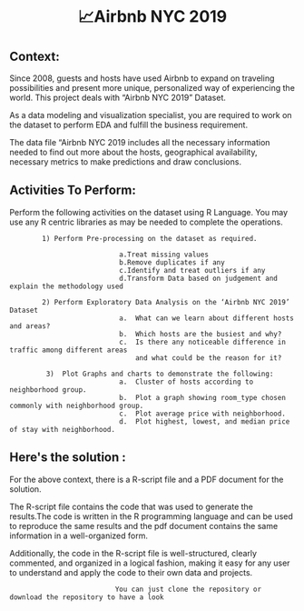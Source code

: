 <h1 align="center"> 📈Airbnb NYC 2019</h1>
 

## Context:

Since 2008, guests and hosts have used Airbnb to expand on traveling possibilities and present more unique, personalized way of experiencing the world. This project deals with “Airbnb NYC 2019” Dataset.

As a data modeling and visualization specialist, you are required to work on the dataset to perform EDA and fulfill the business requirement.

The data file “Airbnb NYC 2019 includes all the necessary information needed to find out more about the hosts, geographical availability, necessary metrics to make predictions and draw conclusions.

## Activities To Perform:


Perform the following activities on the dataset using R Language. You may use any
R centric libraries as may be needed to complete the operations.

```
        1) Perform Pre-processing on the dataset as required.

                           a.Treat missing values
                           b.Remove duplicates if any
                           c.Identify and treat outliers if any
                           d.Transform Data based on judgement and explain the methodology used
```

```
        2) Perform Exploratory Data Analysis on the ‘Airbnb NYC 2019’ Dataset 
                           a.  What can we learn about different hosts and areas?
                           b.  Which hosts are the busiest and why?
                           c.  Is there any noticeable difference in traffic among different areas
                               and what could be the reason for it?
```

```
         3)  Plot Graphs and charts to demonstrate the following:
                           a.  Cluster of hosts according to neighborhood group.
                           b.  Plot a graph showing room_type chosen commonly with neighborhood group.
                           c.  Plot average price with neighborhood.
                           d.  Plot highest, lowest, and median price of stay with neighborhood.     
```

## Here's the solution : 

For the above context, there is a R-script file and a PDF document for the solution.

The R-script file contains the code that was used to generate the results.The code is written in the R programming language and can be used to reproduce the same results and the pdf document contains the same information in a well-organized form.

Additionally, the code in the R-script file is well-structured, clearly commented, and organized in a logical fashion, making it easy for any user to understand and apply the code to their own data and projects.

```
                          You can just clone the repository or download the repository to have a look
```

 
